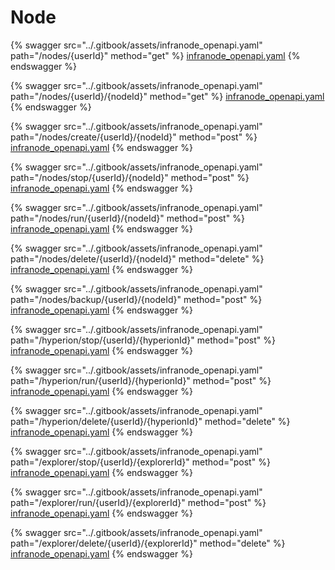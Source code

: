 # Node

{% swagger src="../.gitbook/assets/infranode_openapi.yaml" path="/nodes/{userId}" method="get" %}
[infranode_openapi.yaml](../.gitbook/assets/infranode_openapi.yaml)
{% endswagger %}

{% swagger src="../.gitbook/assets/infranode_openapi.yaml" path="/nodes/{userId}/{nodeId}" method="get" %}
[infranode_openapi.yaml](../.gitbook/assets/infranode_openapi.yaml)
{% endswagger %}

{% swagger src="../.gitbook/assets/infranode_openapi.yaml" path="/nodes/create/{userId}/{nodeId}" method="post" %}
[infranode_openapi.yaml](../.gitbook/assets/infranode_openapi.yaml)
{% endswagger %}

{% swagger src="../.gitbook/assets/infranode_openapi.yaml" path="/nodes/stop/{userId}/{nodeId}" method="post" %}
[infranode_openapi.yaml](../.gitbook/assets/infranode_openapi.yaml)
{% endswagger %}

{% swagger src="../.gitbook/assets/infranode_openapi.yaml" path="/nodes/run/{userId}/{nodeId}" method="post" %}
[infranode_openapi.yaml](../.gitbook/assets/infranode_openapi.yaml)
{% endswagger %}

{% swagger src="../.gitbook/assets/infranode_openapi.yaml" path="/nodes/delete/{userId}/{nodeId}" method="delete" %}
[infranode_openapi.yaml](../.gitbook/assets/infranode_openapi.yaml)
{% endswagger %}

{% swagger src="../.gitbook/assets/infranode_openapi.yaml" path="/nodes/backup/{userId}/{nodeId}" method="post" %}
[infranode_openapi.yaml](../.gitbook/assets/infranode_openapi.yaml)
{% endswagger %}

{% swagger src="../.gitbook/assets/infranode_openapi.yaml" path="/hyperion/stop/{userId}/{hyperionId}" method="post" %}
[infranode_openapi.yaml](../.gitbook/assets/infranode_openapi.yaml)
{% endswagger %}

{% swagger src="../.gitbook/assets/infranode_openapi.yaml" path="/hyperion/run/{userId}/{hyperionId}" method="post" %}
[infranode_openapi.yaml](../.gitbook/assets/infranode_openapi.yaml)
{% endswagger %}

{% swagger src="../.gitbook/assets/infranode_openapi.yaml" path="/hyperion/delete/{userId}/{hyperionId}" method="delete" %}
[infranode_openapi.yaml](../.gitbook/assets/infranode_openapi.yaml)
{% endswagger %}

{% swagger src="../.gitbook/assets/infranode_openapi.yaml" path="/explorer/stop/{userId}/{explorerId}" method="post" %}
[infranode_openapi.yaml](../.gitbook/assets/infranode_openapi.yaml)
{% endswagger %}

{% swagger src="../.gitbook/assets/infranode_openapi.yaml" path="/explorer/run/{userId}/{explorerId}" method="post" %}
[infranode_openapi.yaml](../.gitbook/assets/infranode_openapi.yaml)
{% endswagger %}

{% swagger src="../.gitbook/assets/infranode_openapi.yaml" path="/explorer/delete/{userId}/{explorerId}" method="delete" %}
[infranode_openapi.yaml](../.gitbook/assets/infranode_openapi.yaml)
{% endswagger %}
